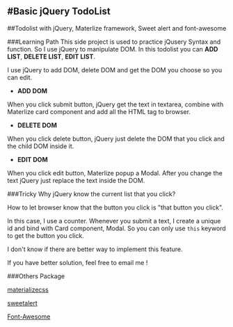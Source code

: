 #Basic jQuery TodoList
------
##Todolist with jQuery, Materlize framework, Sweet alert and font-awesome

###Learning Path
This side project is used to practice jQusery Syntax and function. So  I use jQuery to manipulate DOM.
In this todolist you can **ADD LIST**, **DELETE LIST**, **EDIT LIST**.

I use jQuery to add DOM, delete DOM and get the DOM you choose so you can edit.

* **ADD DOM**

When you click submit button, jQuery get the text in textarea, combine with Materlize card component and add all the HTML tag to browser.

* **DELETE DOM**

When you click delete button, jQuery just delete the DOM that you click and the child DOM inside it.

* **EDIT DOM**

When you click edit button, Materlize popup a Modal. After you change the text jQuery just replace the text inside the DOM.

###Tricky
Why jQuery know the current list that you click?

How to let browser know that the button you click is "that button you click".

In this case, I use a counter. Whenever you submit a text, I create a unique id and bind with Card component, Modal. So you can
only use ``this`` keyword to get the button you click.

I don't know if there are better way to implement this feature.

If you have better solution, feel free to email me !

###Others Package

[materializecss][materializecss]

[sweetalert][sweetalert]

[Font-Awesome][Font-Awesome]

[materializecss]: http://materializecss.com/
[sweetalert]:   http://t4t5.github.io/sweetalert/
[Font-Awesome]: https://fortawesome.github.io/Font-Awesome/
